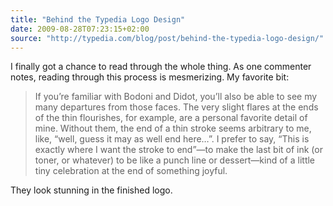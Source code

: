 ```yaml
---
title: "Behind the Typedia Logo Design"
date: 2009-08-28T07:23:15+02:00
source: "http://typedia.com/blog/post/behind-the-typedia-logo-design/"
---
```


I finally got a chance to read through the whole thing. As one commenter notes, reading through this process is mesmerizing. My favorite bit:

> If you’re familiar with Bodoni and Didot, you’ll also be able to see my many departures from those faces. The very slight flares at the ends of the thin flourishes, for example, are a personal favorite detail of mine. Without them, the end of a thin stroke seems arbitrary to me, like, “well, guess it may as well end here…”. I prefer to say, “This is exactly where I want the stroke to end”—to make the last bit of ink (or toner, or whatever) to be like a punch line or dessert—kind of a little tiny celebration at the end of something joyful.

They look stunning in the finished logo.
